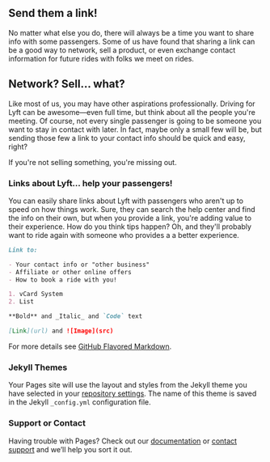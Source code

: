 ## Send them a link!

No matter what else you do, there will always be a time you want to share info with some passengers. Some of us have found that sharing a link can be a good way to network, sell a product, or even exchange contact information for future rides with folks we meet on rides.

## Network? Sell... what? 

Like most of us, you may have other aspirations professionally. Driving for Lyft can be awesome—even full time, but think about all the people you're meeting. Of course, not every single passenger is going to be someone you want to stay in contact with later. In fact, maybe only a small few will be, but sending those few a link to your contact info should be quick and easy, right?

If you're not selling something, you're missing out. 

### Links about Lyft... help your passengers!

You can easily share links about Lyft with passengers who aren't up to speed on how things work. Sure, they can search the help center and find the info on their own, but when you provide a link, you're adding value to their experience. How do you think tips happen? Oh, and they'll probably want to ride again with someone who provides a a better experience. 

```markdown
Link to:

- Your contact info or "other business"
- Affiliate or other online offers
- How to book a ride with you!

1. vCard System
2. List

**Bold** and _Italic_ and `Code` text

[Link](url) and ![Image](src)
```

For more details see [GitHub Flavored Markdown](https://guides.github.com/features/mastering-markdown/).

### Jekyll Themes

Your Pages site will use the layout and styles from the Jekyll theme you have selected in your [repository settings](https://github.com/ridelinks/get/settings). The name of this theme is saved in the Jekyll `_config.yml` configuration file.

### Support or Contact

Having trouble with Pages? Check out our [documentation](https://help.github.com/categories/github-pages-basics/) or [contact support](https://github.com/contact) and we’ll help you sort it out.
